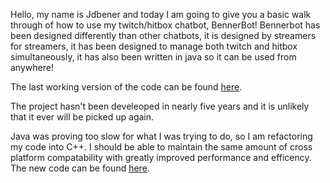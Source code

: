 Hello, my name is Jdbener and today I am going to give you a basic walk through of how to use my twitch/hitbox chatbot, BennerBot! Bennerbot has been designed differently than other chatbots, it is designed by streamers for streamers, it has been designed to manage both twitch and hitbox simultaneously, it has also been written in java so it can be used from anywhere!

The last working version of the code can be found [here](https://github.com/jdbener/BennerBot/tree/99a61de16bc1712fd392c8e9ab6fce06185fd28f).

The project hasn't been develeoped in nearly five years and it is unlikely that it ever will be picked up again.

Java was proving too slow for what I was trying to do, so I am refactoring my code into C++. I should be able to maintain the same amount of cross platform compatability with greatly improved performance and efficency. The new code can be found [here](https://github.com/jdbener/BennerBot/tree/C%2B%2B).
